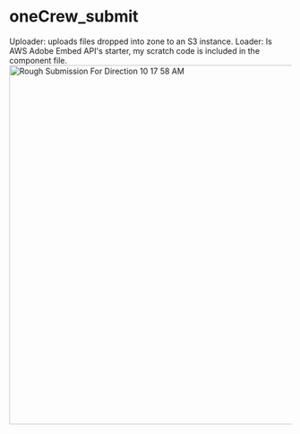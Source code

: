 # oneCrew_submit
Uploader: uploads files dropped into zone to an S3 instance.
Loader: Is AWS Adobe Embed API's starter, my scratch code is included in the component file.
<img width="641" alt="Rough Submission For Direction 10 17 58 AM" src="https://user-images.githubusercontent.com/15834848/157094021-bb6f6f7e-a627-430f-a054-fba7a3558814.png">
